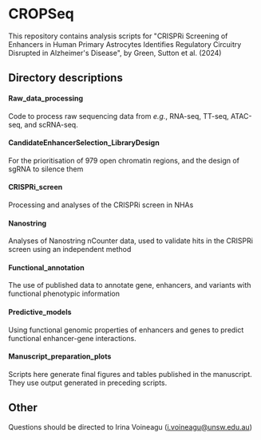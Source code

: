 # CROPSeq

This repository contains analysis scripts for "CRISPRi Screening of Enhancers in Human Primary Astrocytes Identifies Regulatory Circuitry Disrupted in Alzheimer's Disease", by Green, Sutton et al. (2024)



## Directory descriptions
#### Raw_data_processing
Code to process raw sequencing data from *e.g.*, RNA-seq, TT-seq, ATAC-seq, and scRNA-seq.

#### CandidateEnhancerSelection_LibraryDesign
For the prioritisation of 979 open chromatin regions, and the design of sgRNA to silence them

#### CRISPRi_screen
Processing and analyses of the CRISPRi screen in NHAs

#### Nanostring
Analyses of Nanostring nCounter data, used to validate hits in the CRISPRi screen using an independent method

#### Functional_annotation
The use of published data to annotate gene, enhancers, and variants with functional phenotypic information

#### Predictive_models
Using functional genomic properties of enhancers and genes to predict functional enhancer-gene interactions.

#### Manuscript_preparation_plots

Scripts here generate final figures and tables published in the manuscript. They use output generated in preceding scripts.

## Other
Questions should be directed to Irina Voineagu (i.voineagu@unsw.edu.au)
